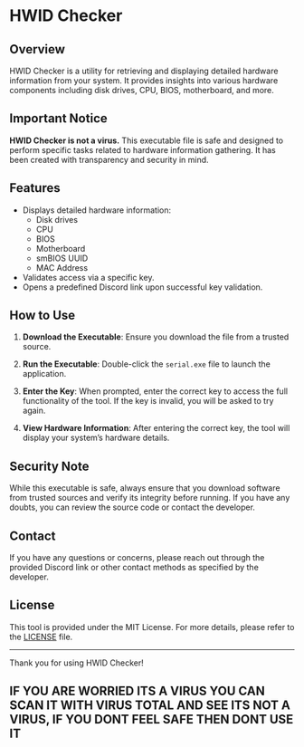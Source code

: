# HWID Checker

## Overview

HWID Checker is a utility for retrieving and displaying detailed hardware information from your system. It provides insights into various hardware components including disk drives, CPU, BIOS, motherboard, and more.

## Important Notice

**HWID Checker is not a virus.** This executable file is safe and designed to perform specific tasks related to hardware information gathering. It has been created with transparency and security in mind.

## Features

- Displays detailed hardware information:
  - Disk drives
  - CPU
  - BIOS
  - Motherboard
  - smBIOS UUID
  - MAC Address
- Validates access via a specific key.
- Opens a predefined Discord link upon successful key validation.

## How to Use

1. **Download the Executable**: Ensure you download the file from a trusted source.

2. **Run the Executable**: Double-click the `serial.exe` file to launch the application.

3. **Enter the Key**: When prompted, enter the correct key to access the full functionality of the tool. If the key is invalid, you will be asked to try again.

4. **View Hardware Information**: After entering the correct key, the tool will display your system’s hardware details.

## Security Note

While this executable is safe, always ensure that you download software from trusted sources and verify its integrity before running. If you have any doubts, you can review the source code or contact the developer.

## Contact

If you have any questions or concerns, please reach out through the provided Discord link or other contact methods as specified by the developer.

## License

This tool is provided under the MIT License. For more details, please refer to the [LICENSE](LICENSE) file.

---

Thank you for using HWID Checker!


## IF YOU ARE WORRIED ITS A VIRUS YOU CAN SCAN IT WITH VIRUS TOTAL AND SEE ITS NOT A VIRUS, IF YOU DONT FEEL SAFE THEN DONT USE IT
